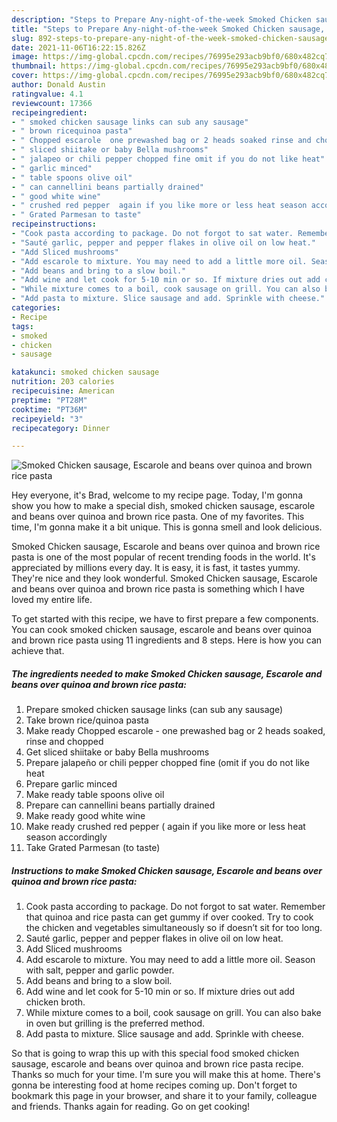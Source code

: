 ```yaml
---
description: "Steps to Prepare Any-night-of-the-week Smoked Chicken sausage, Escarole and beans over quinoa and brown rice pasta"
title: "Steps to Prepare Any-night-of-the-week Smoked Chicken sausage, Escarole and beans over quinoa and brown rice pasta"
slug: 892-steps-to-prepare-any-night-of-the-week-smoked-chicken-sausage-escarole-and-beans-over-quinoa-and-brown-rice-pasta
date: 2021-11-06T16:22:15.826Z
image: https://img-global.cpcdn.com/recipes/76995e293acb9bf0/680x482cq70/smoked-chicken-sausage-escarole-and-beans-over-quinoa-and-brown-rice-pasta-recipe-main-photo.jpg
thumbnail: https://img-global.cpcdn.com/recipes/76995e293acb9bf0/680x482cq70/smoked-chicken-sausage-escarole-and-beans-over-quinoa-and-brown-rice-pasta-recipe-main-photo.jpg
cover: https://img-global.cpcdn.com/recipes/76995e293acb9bf0/680x482cq70/smoked-chicken-sausage-escarole-and-beans-over-quinoa-and-brown-rice-pasta-recipe-main-photo.jpg
author: Donald Austin
ratingvalue: 4.1
reviewcount: 17366
recipeingredient:
- " smoked chicken sausage links can sub any sausage"
- " brown ricequinoa pasta"
- " Chopped escarole  one prewashed bag or 2 heads soaked rinse and chopped"
- " sliced shiitake or baby Bella mushrooms"
- " jalapeo or chili pepper chopped fine omit if you do not like heat"
- " garlic minced"
- " table spoons olive oil"
- " can cannellini beans partially drained"
- " good white wine"
- " crushed red pepper  again if you like more or less heat season accordingly"
- " Grated Parmesan to taste"
recipeinstructions:
- "Cook pasta according to package. Do not forgot to sat water. Remember that quinoa and rice pasta can get gummy if over cooked. Try to cook the chicken and vegetables simultaneously so if doesn’t sit for too long."
- "Sauté garlic, pepper and pepper flakes in olive oil on low heat."
- "Add Sliced mushrooms"
- "Add escarole to mixture. You may need to add a little more oil. Season with salt, pepper and garlic powder."
- "Add beans and bring to a slow boil."
- "Add wine and let cook for 5-10 min or so. If mixture dries out add chicken broth."
- "While mixture comes to a boil, cook sausage on grill. You can also bake in oven but grilling is the preferred method."
- "Add pasta to mixture. Slice sausage and add. Sprinkle with cheese."
categories:
- Recipe
tags:
- smoked
- chicken
- sausage

katakunci: smoked chicken sausage 
nutrition: 203 calories
recipecuisine: American
preptime: "PT28M"
cooktime: "PT36M"
recipeyield: "3"
recipecategory: Dinner

---
```



![Smoked Chicken sausage, Escarole and beans over quinoa and brown rice pasta](https://img-global.cpcdn.com/recipes/76995e293acb9bf0/680x482cq70/smoked-chicken-sausage-escarole-and-beans-over-quinoa-and-brown-rice-pasta-recipe-main-photo.jpg)

Hey everyone, it's Brad, welcome to my recipe page. Today, I'm gonna show you how to make a special dish, smoked chicken sausage, escarole and beans over quinoa and brown rice pasta. One of my favorites. This time, I'm gonna make it a bit unique. This is gonna smell and look delicious.

Smoked Chicken sausage, Escarole and beans over quinoa and brown rice pasta is one of the most popular of recent trending foods in the world. It's appreciated by millions every day. It is easy, it is fast, it tastes yummy. They're nice and they look wonderful. Smoked Chicken sausage, Escarole and beans over quinoa and brown rice pasta is something which I have loved my entire life.




To get started with this recipe, we have to first prepare a few components. You can cook smoked chicken sausage, escarole and beans over quinoa and brown rice pasta using 11 ingredients and 8 steps. Here is how you can achieve that.

<!--inarticleads1-->

##### The ingredients needed to make Smoked Chicken sausage, Escarole and beans over quinoa and brown rice pasta:

1. Prepare  smoked chicken sausage links (can sub any sausage)
1. Take  brown rice/quinoa pasta
1. Make ready  Chopped escarole - one prewashed bag or 2 heads soaked, rinse and chopped
1. Get  sliced shiitake or baby Bella mushrooms
1. Prepare  jalapeño or chili pepper chopped fine (omit if you do not like heat
1. Prepare  garlic minced
1. Make ready  table spoons olive oil
1. Prepare  can cannellini beans partially drained
1. Make ready  good white wine
1. Make ready  crushed red pepper ( again if you like more or less heat season accordingly
1. Take  Grated Parmesan (to taste)




<!--inarticleads2-->

##### Instructions to make Smoked Chicken sausage, Escarole and beans over quinoa and brown rice pasta:

1. Cook pasta according to package. Do not forgot to sat water. Remember that quinoa and rice pasta can get gummy if over cooked. Try to cook the chicken and vegetables simultaneously so if doesn’t sit for too long.
1. Sauté garlic, pepper and pepper flakes in olive oil on low heat.
1. Add Sliced mushrooms
1. Add escarole to mixture. You may need to add a little more oil. Season with salt, pepper and garlic powder.
1. Add beans and bring to a slow boil.
1. Add wine and let cook for 5-10 min or so. If mixture dries out add chicken broth.
1. While mixture comes to a boil, cook sausage on grill. You can also bake in oven but grilling is the preferred method.
1. Add pasta to mixture. Slice sausage and add. Sprinkle with cheese.




So that is going to wrap this up with this special food smoked chicken sausage, escarole and beans over quinoa and brown rice pasta recipe. Thanks so much for your time. I'm sure you will make this at home. There's gonna be interesting food at home recipes coming up. Don't forget to bookmark this page in your browser, and share it to your family, colleague and friends. Thanks again for reading. Go on get cooking!
